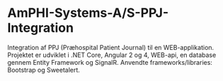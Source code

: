# AmPHI-Systems-A/S-PPJ-Integration

Integration af PPJ (Præhospital Patient Journal) til en WEB-applikation.
Projektet er udviklet i .NET Core, Angular 2 og 4, WEB-api, en database gennem Entity Framework og SignalR.
Anvendte frameworks/libraries: Bootstrap og Sweetalert.
